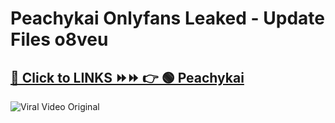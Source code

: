 
 # Peachykai Onlyfans Leaked - Update Files o8veu

## <h2><a href="https://clipsfans.com/Peachykai&ref=git">🔗 Click to LINKS ⏩⏩ 👉 🟢 Peachykai </a></h2>

<a href="https://clipsfans.com/Peachykai&ref=git" rel="nofollow" data-target="animated-image.originalLink"><img src="https://i.ibb.co.com/xMMVF88/686577567.gif" alt="Viral Video Original" style="max-width: 100%; display: inline-block;" data-target="animated-image.originalImage"></a>

